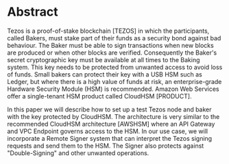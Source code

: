 # Abstract

Tezos is a proof-of-stake blockchain [TEZOS] in which the participants, called Bakers, must stake part of their funds as a security bond against bad behaviour. The Baker must be able to sign transactions when new blocks are produced or when other blocks are verified. Consequently the Baker's secret cryptographic key must be available at all times to the Baking system. This key needs to be protected from unwanted access to avoid loss of funds. Small bakers can protect their key with a USB HSM such as Ledger, but where there is a high value of funds at risk, an enterprise-grade Hardware Security Module (HSM) is recommended. Amazon Web Services offer a single-tenant HSM product called CloudHSM [PRODUCT]. 

In this paper we will describe how to set up a test Tezos node and baker with the key protected by CloudHSM. The architecture is very similar to the recommended CloudHSM architecture [AWSHSM] where an API Gateway and VPC Endpoint governs access to the HSM. In our use case, we will incorporate a Remote Signer system that can interpret the Tezos signing requests and send them to the HSM. The Signer also protects against "Double-Signing" and other unwanted operations.

